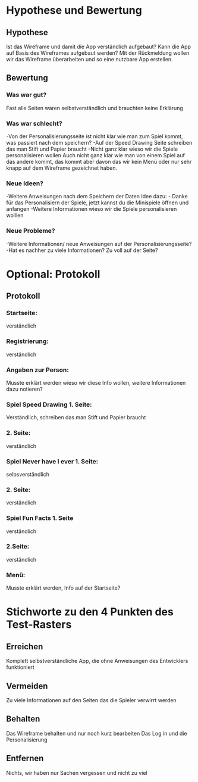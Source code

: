 # Hypothese und Bewertung

## Hypothese
Ist das Wireframe und damit die App verständlich aufgebaut? 
Kann die App auf Basis des Wireframes aufgebaut werden?
Mit der Rückmeldung wollen wir das Wireframe überarbeiten und so eine nutzbare App erstellen.

## Bewertung
### Was war gut?
Fast alle Seiten waren selbstverständlich und brauchten keine Erklärung

### Was war schlecht?
-Von der Personalisierungsseite ist nicht klar wie man zum Spiel kommt, was passiert nach dem speichern?
-Auf der Speed Drawing Seite schreiben das man Stift und Papier braucht
-Nicht ganz klar wieso wir die Spiele personalisieren wollen
Auch nicht ganz klar wie man von einem Spiel auf das andere kommt, das kommt aber davon das wir kein Menü oder nur sehr knapp auf dem Wireframe gezeichnet haben.

### Neue Ideen?
-Weitere Anweisungen nach dem Speichern der Daten
Idee dazu: - Danke für das Personalisiern der Spiele, jetzt kannst du die Minispiele öffnen und anfangen
-Weitere Informationen wieso wir die Spiele personalisieren wolllen


### Neue Probleme? 
-Weitere Informationen/ neue Anweisungen auf der Personalisierungsseite?
-Hat es nachher zu viele Informationen? Zu voll auf der Seite?

# Optional: Protokoll

## Protokoll

### Startseite:
verständlich
### Registrierung:
verständlich
### Angaben zur Person:	 
Musste erklärt werden wieso wir diese Info wollen, weitere Informationen dazu notieren?
### Spiel Speed Drawing 1. Seite:	
Verständlich, schreiben das man Stift und Papier braucht
### 2. Seite:	
verständlich
### Spiel Never have I ever 1. Seite:
selbsverständlich
### 2. Seite:
verständlich
### Spiel Fun Facts 1. Seite
verständlich
### 2.Seite:
verständlich
### Menü:
Musste erklärt werden, Info auf der Startseite?

# Stichworte zu den 4 Punkten des Test-Rasters

## Erreichen
Komplett selbstverständliche App, die ohne Anweisungen des Entwicklers funktioniert


## Vermeiden
Zu viele Informationen auf den Seiten das die Spieler verwirrt werden

## Behalten
Das Wireframe behalten und nur noch kurz bearbeiten
Das Log in und die Personalisierung


## Entfernen
Nichts, wir haben nur Sachen vergessen und nicht zu viel
